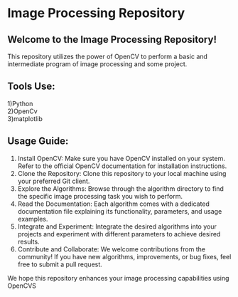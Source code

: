 
<!DOCTYPE html>
<html>
<body>
  <h1>Image Processing Repository</h1>
  
  <h2>Welcome to the Image Processing Repository!</h2>
  <p>
    This repository utilizes the power of OpenCV to perform a basic and intermediate  program of image processing and some project.
  </p>
  
   <h2>Tools Use:</h2>
  <p>
    1)Python </br>
    2)OpenCv  </br>
    3)matplotlib  </br>
    </p>
  
  <h2>Usage Guide:</h2>
  <ol>
    <li>Install OpenCV: Make sure you have OpenCV installed on your system. Refer to the official OpenCV documentation for installation instructions.</li>
    <li>Clone the Repository: Clone this repository to your local machine using your preferred Git client.</li>
    <li>Explore the Algorithms: Browse through the algorithm directory to find the specific image processing task you wish to perform.</li>
    <li>Read the Documentation: Each algorithm comes with a dedicated documentation file explaining its functionality, parameters, and usage examples.</li>
    <li>Integrate and Experiment: Integrate the desired algorithms into your projects and experiment with different parameters to achieve desired results.</li>
    <li>Contribute and Collaborate: We welcome contributions from the community! If you have new algorithms, improvements, or bug fixes, feel free to submit a pull request.</li>
  </ol>
  
  <p>
    We hope this repository enhances your image processing capabilities using OpenCVS
  </p>
</body>
</html>
